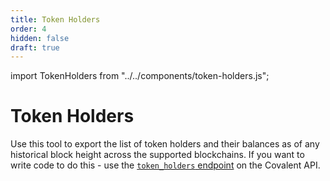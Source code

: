 ```yaml
---
title: Token Holders
order: 4
hidden: false
draft: true
---
```


import TokenHolders from "../../components/token-holders.js";

# Token Holders

Use this tool to export the list of token holders and their balances as of any historical block height across the supported blockchains. If you want to write code to do this - use the [`token_holders` endpoint](https://www.covalenthq.com/docs/api/#get-/v1/{chain_id}/tokens/{address}/token_holders/) on the Covalent API. 

<p>
  <TokenHolders />
</p>
